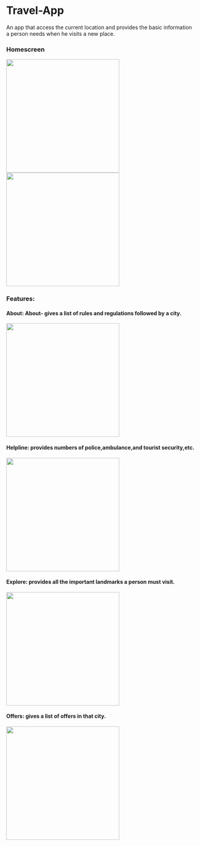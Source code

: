 # Travel-App

An app that access the current location and provides the basic information a person needs when he visits a new place.

### Homescreen

<img src="https://cloud.githubusercontent.com/assets/16516636/16828497/d2969d6a-49ad-11e6-9b38-6ce3988f5629.png" width="300">
<img src="https://cloud.githubusercontent.com/assets/16516636/16828503/ddf18d5a-49ad-11e6-9cb4-b0d6608e9a1a.png" width="300">

### Features:

#### About: About- gives a list of rules and regulations followed by a city.

<img src="https://cloud.githubusercontent.com/assets/16516636/16828506/e6e17b5a-49ad-11e6-9872-750007c71aa6.png" width="300">

#### Helpline: provides numbers of police,ambulance,and tourist security,etc.

<img src="https://cloud.githubusercontent.com/assets/16516636/16828507/ea49a75e-49ad-11e6-86f5-17092ecc8b76.png" width="300">

#### Explore: provides all the important landmarks a person must visit.

<img src="https://cloud.githubusercontent.com/assets/16516636/16828508/eff4136a-49ad-11e6-84d6-e638e75b8438.png" width="300">

#### Offers: gives a list of offers in that city.

<img src="https://cloud.githubusercontent.com/assets/16516636/16828510/f7e51d58-49ad-11e6-85d0-b0391e234824.png" width="300">



















